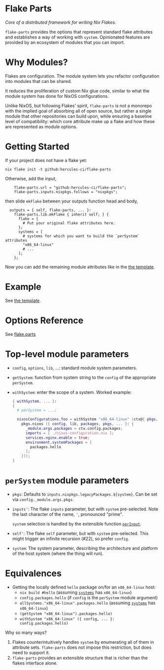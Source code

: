 
# Flake Parts

_Core of a distributed framework for writing Nix Flakes._

`flake-parts` provides the options that represent standard flake attributes and establishes a way of working with `system`. Opinionated features are provided by an ecosystem of modules that you can import.

# Why Modules?

Flakes are configuration. The module system lets you refactor configuration
into modules that can be shared.

It reduces the proliferation of custom Nix glue code, similar to what the
module system has done for NixOS configurations.

Unlike NixOS, but following Flakes' spirit, `flake-parts` is not a
monorepo with the implied goal of absorbing all of open source, but rather
a single module that other repositories can build upon, while ensuring a
baseline level of compatibility: which core attribute make up a flake and
how these are represented as module options.

# Getting Started

If your project does not have a flake yet:

```console
nix flake init -t github:hercules-ci/flake-parts
```

Otherwise, add the input,

```
    flake-parts.url = "github:hercules-ci/flake-parts";
    flake-parts.inputs.nixpkgs.follows = "nixpkgs";
```

then slide `mkFlake` between your outputs function head and body,

```
  outputs = { self, flake-parts, ... }:
    flake-parts.lib.mkFlake { inherit self; } {
      flake = {
        # Put your original flake attributes here.
      };
      systems = [
        # systems for which you want to build the `perSystem` attributes
        "x86_64-linux"
        # ...
      ];
    };
```

Now you can add the remaining module attributes like in the [the template](./template/default/flake.nix).

# Example

See [the template](./template/default/flake.nix).

# Options Reference

See [flake.parts](https://flake.parts/options.html)

# Top-level module parameters

 -  `config`, `options`, `lib`, ...: standard module system parameters.

 -  `getSystem`: function from system string to the `config` of the appropriate `perSystem`.

 -  `withSystem`: enter the scope of a system. Worked example:

    ```nix
    { withSystem, ... }:
    {
      # perSystem = ...;

      nixosConfigurations.foo = withSystem "x86_64-linux" (ctx@{ pkgs, ... }:
        pkgs.nixos ({ config, lib, packages, pkgs, ... }: {
          _module.args.packages = ctx.config.packages;
          imports = [ ./nixos-configuration.nix ];
          services.nginx.enable = true;
          environment.systemPackages = [
            packages.hello
          ];
        }));
    }
    ```

# `perSystem` module parameters

 -  `pkgs`: Defaults to `inputs.nixpkgs.legacyPackages.${system}`. Can be set via `config._module.args.pkgs`.

 -  `inputs'`: The flake `inputs` parameter, but with `system` pre-selected. Note the last character of the name, `'`, pronounced "prime".

    `system` selection is handled by the extensible function [`perInput`](https://flake.parts/options.html#opt-perInput).

 -  `self'`: The flake `self` parameter, but with `system` pre-selected. This might trigger an infinite recursion (#22), so prefer `config`.

 -  `system`: The system parameter, describing the architecture and platform of
    the host system (where the thing will run).

# Equivalences

 - Getting the locally defined `hello` package on/for an `x86_64-linux` host:
   - `nix build #hello` (assuming [`systems`](https://flake.parts/options.html#opt-systems) has `x86_64-linux`)
   - `config.packages.hello` (if `config` is the `perSystem` module argument)
   - `allSystems."x86_64-linux".packages.hello` (assuming [`systems`](https://flake.parts/options.html#opt-systems) has `x86_64-linux`)
   - `(getSystem "x86_64-linux").packages.hello)`
   - `withSystem "x86_64-linux" ({ config, ... }: config.packages.hello)`

Why so many ways?

1. Flakes counterintuitively handles `system` by enumerating all of them in attribute sets. `flake-parts` does not impose this restriction, but does need to support it.
2. `flake-parts` provides an extensible structure that is richer than the flakes interface alone. 
